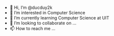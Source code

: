 - 👋 Hi, I’m @ducduy2k
- 👀 I’m interested in Computer Science
- 🌱 I’m currently learning Computer Science at UIT
- 💞️ I’m looking to collaborate on ...
- 📫 How to reach me ...

<!---
ducduy2k/ducduy2k is a ✨ special ✨ repository because its `README.md` (this file) appears on your GitHub profile.
You can click the Preview link to take a look at your changes.
--->
